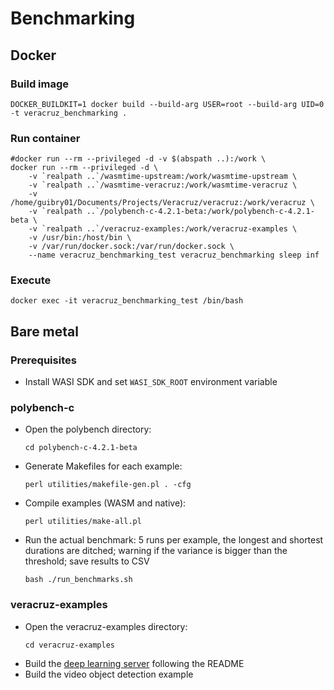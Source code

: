 # Benchmarking

## Docker

### Build image
```
DOCKER_BUILDKIT=1 docker build --build-arg USER=root --build-arg UID=0 -t veracruz_benchmarking .
```

### Run container
```
#docker run --rm --privileged -d -v $(abspath ..):/work \
docker run --rm --privileged -d \
	-v `realpath ..`/wasmtime-upstream:/work/wasmtime-upstream \
	-v `realpath ..`/wasmtime-veracruz:/work/wasmtime-veracruz \
	-v /home/guibry01/Documents/Projects/Veracruz/veracruz:/work/veracruz \
	-v `realpath ..`/polybench-c-4.2.1-beta:/work/polybench-c-4.2.1-beta \
	-v `realpath ..`/veracruz-examples:/work/veracruz-examples \
	-v /usr/bin:/host/bin \
	-v /var/run/docker.sock:/var/run/docker.sock \
	--name veracruz_benchmarking_test veracruz_benchmarking sleep inf
```

### Execute
```
docker exec -it veracruz_benchmarking_test /bin/bash
```



## Bare metal

### Prerequisites
* Install WASI SDK and set `WASI_SDK_ROOT` environment variable

### polybench-c
* Open the polybench directory:
  ```
  cd polybench-c-4.2.1-beta
  ```
* Generate Makefiles for each example:
  ```
  perl utilities/makefile-gen.pl . -cfg
  ```
* Compile examples (WASM and native):
  ```
  perl utilities/make-all.pl
  ```
* Run the actual benchmark: 5 runs per example, the longest and shortest durations are ditched; warning if the variance is bigger than the threshold; save results to CSV
  ```
  bash ./run_benchmarks.sh
  ```

### veracruz-examples
* Open the veracruz-examples directory:
  ```
  cd veracruz-examples
  ```
* Build the [deep learning server](https://github.com/veracruz-project/veracruz-examples/tree/main/deep-learning-server) following the README
* Build the video object detection example 
